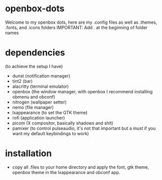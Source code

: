 # openbox-dots
Welcome to my openbox dots, here are my .config files as well as .themes, .fonts, and .icons folders
IMPORTANT: Add . at the beginning of folder names 

# dependencies

(to achieve the setup I have)

- dunst (notification manager)
- tint2 (bar)
- alacritty (terminal emulator)
- openbox (the window manager, with openbox I recommend installing obmenu and obconf)
- nitrogen (wallpaper setter)
- nemo (file manager)
- lxappearance (to set the GTK theme)
- rofi (application launcher)
- picom (X compositor, basically shadows and shit)
- pamixer (to control pulseaudio, it's not that important but a must if you want my default keybindings to work)

# installation 

- copy all .files to your home directory and apply the font, gtk theme, openbox theme in the lxappearance and obconf app.
